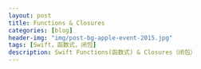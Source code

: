```yaml
---
layout: post
title: Functions & Closures
categories: [blog]
header-img: "img/post-bg-apple-event-2015.jpg"
tags: [Swift，函数式，闭包]
description: Swift Functions(函数式) & Closures（闭包）
---
```


